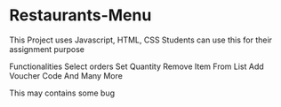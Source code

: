# Restaurants-Menu
This Project uses Javascript, HTML, CSS
Students can use this for their assignment purpose

Functionalities
Select orders
Set Quantity
Remove Item From List
Add Voucher Code
And Many More

This may contains some bug
